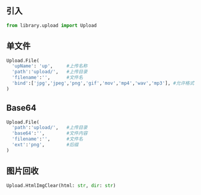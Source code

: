 ## 引入
```python
from library.upload import Upload
```

## 单文件
```python
Upload.File(
  'upName': 'up',     #上传名称
  'path':'upload/',   #上传目录
  'filename':'',      #文件名
  'bind':['jpg','jpeg','png','gif','mov','mp4','wav','mp3'], #允许格式
)
```

## Base64
```python
Upload.File(
  'path':'upload/',   #上传目录
  'base64':'',        #文件内容
  'filename':'',      #文件名
  'ext':'png',        #后缀
)
```

## 图片回收
```python
Upload.HtmlImgClear(html: str, dir: str)
```
